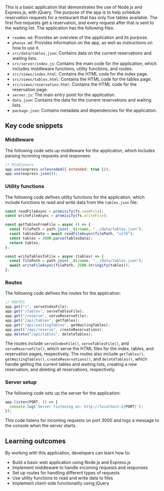 This is a basic application that demonstrates the use of Node.js and Express.js, with jQuery. The purpose of the app is to help schedule reservation requests for a restaurant that has only five tables available. The first five requests get a reservation, and every request after that is sent to the waiting list. The application has the following files:

-   `readme.md`: Provides an overview of the application and its purpose.
-   `phases.md`: Provides information on the app, as well as instructions on how to use it.
-   `src/data/tables.json`: Contains data on the current reservations and waiting lists.
-   `src/server/index.js`: Contains the main code for the application, which includes middleware functions, utility functions, and routes.
-   `src/views/index.html`: Contains the HTML code for the index page.
-   `src/views/tables.html`: Contains the HTML code for the tables page.
-   `src/views/reservation.html`: Contains the HTML code for the reservation page.
-   `server.js`: The main entry point for the application.
-   `data.json`: Contains the data for the current reservations and waiting lists.
-   `package.json`: Contains metadata and dependencies for the application.

## Key code snippets

### Middleware

The following code sets up middleware for the application, which includes parsing incoming requests and responses:

```javascript
// Middleware
app.use(express.urlencoded({ extended: true }));
app.use(express.json());

```

### Utility functions

The following code defines utility functions for the application, which include functions to read and write data from the `tables.json` file:

```javascript
const readFileAsync = promisify(fs.readFile);
const writeFileAsync = promisify(fs.writeFile);

const getTablesFromFile = async () => {
  const filePath = path.join(__dirname, "../data/tables.json");
  const tablesData = await readFileAsync(filePath, "utf8");
  const tables = JSON.parse(tablesData);
  return tables;
};

const writeTablesToFile = async (tables) => {
  const filePath = path.join(__dirname, "../data/tables.json");
  await writeFileAsync(filePath, JSON.stringify(tables));
};

```

### Routes

The following code defines the routes for the application:

```javascript
// ROUTES
app.get("/", serveIndexFile);
app.get("/tables", serveTablesFile);
app.get("/reserve", serveReserveFile);
app.get("/api/tables", getTables);
app.get("/api/waitingTables", getWaitingTables);
app.post("/api/reserve", createReservations);
app.delete("/api/tables", deleteTables);

```

The routes include `serveIndexFile()`, `serveTablesFile()`, and `serveReserveFile()`, which serve the HTML files for the index, tables, and reservation pages, respectively. The routes also include `getTables()`, `getWaitingTables()`, `createReservations()`, and `deleteTables()`, which handle getting the current tables and waiting lists, creating a new reservation, and deleting all reservations, respectively.

### Server setup

The following code sets up the server for the application:

```javascript
app.listen(PORT, () => {
  console.log(`Server listening on: http://localhost:${PORT}`);
});

```

This code listens for incoming requests on port 3000 and logs a message to the console when the server starts.

## Learning outcomes

By working with this application, developers can learn how to:

-   Build a basic web application using Node.js and Express.js
-   Implement middleware to handle incoming requests and responses
-   Set up routes for handling different types of requests
-   Use utility functions to read and write data to files
-   Implement client-side functionality using jQuery